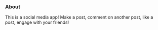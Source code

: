 ### About
This is a social media app! Make a post, comment on another post, like a post, engage with your friends!
